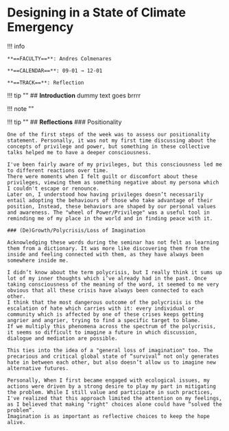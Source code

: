 # Designing in a State of Climate Emergency 

!!! info 
    
    **==FACULTY==**: Andres Colmenares    

    **==CALENDAR==**: 09-01 → 12-01

    **==TRACK==**: Reflection

<div style="clear:both;"></div>

!!! tip ""
    ## **Introduction** 
    dummy text goes brrrr

!!! note ""

!!! tip ""
    ## **Reflections**
    ### Positionality

    One of the first steps of the week was to assess our positionality statement. Personally, it was not my first time discussing about the concepts of privilege and power, but something in these collective talks helped me to have a deeper consciousness.

    I've been fairly aware of my privileges, but this consciousness led me to different reactions over time. 
    There were moments when I felt guilt or discomfort about these privileges, viewing them as something negative about my persona which I couldn't escape or renounce.
    Later on, I understood how having privileges doesn’t necessarily entail adopting the behaviours of those who take advantage of their position, Instead, these behaviors are shaped by our personal values and awareness. The "wheel of Power/Privilege" was a useful tool in reminding me of my place in the world and in finding peace with it.

    ### (De)Growth/Polycrisis/Loss of Imagination
    
    Acknowledging these words during the seminar has not felt as learning them from a dictionary. It was more like discovering them from the inside and feeling connected with them, as they have always been somewhere inside me. 

    I didn’t know about the term polycrisis, but I really think it sums up lot of my inner thoughts which i’ve already had in the past. Once taking consciousness of the meaning of the word, it seemed to me very obvious that all these crisis have always been connected to each other. 
    I think that the most dangerous outcome of the polycrisis is the escalation of hate which carries with it: every individual or community which is affected by one of these crises keeps getting angrier and angrier, trying to find a specific target to blame. 
    If we multiply this phenomena across the spectrum of the polycrisis, it seems so difficult to imagine a future in which discussion, dialogue and mediation are possible.

    This ties into the idea of a "general loss of imagination" too. The precarious and critical global state of “survival” not only generates hate in between each other, but also doesn’t allow us to imagine new alternative futures. 

    Personally, When I first became engaged with ecological issues, my actions were driven by a strong desire to play my part in mitigating the problem. While I still value and participate in such practices, I've realized that this approach limited the attention on my feelings, as I believed that making "right" choices alone could have “solved the problem”. 
    Imagination is as important as reflective choices to keep the hope alive.